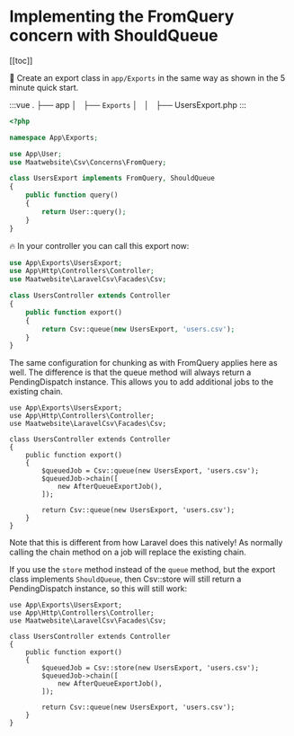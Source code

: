 # Implementing the FromQuery concern with ShouldQueue

[[toc]]

:muscle: Create an export class in `app/Exports` in the same way as shown in the 5 minute quick start.

:::vue
.
├── app
│   ├── `Exports` 
│   │   ├── UsersExport.php
:::

```php
<?php

namespace App\Exports;

use App\User;
use Maatwebsite\Csv\Concerns\FromQuery;

class UsersExport implements FromQuery, ShouldQueue
{
    public function query()
    {
        return User::query();
    }
}
```

:fire: In your controller you can call this export now:

```php
use App\Exports\UsersExport;
use App\Http\Controllers\Controller;
use Maatwebsite\LaravelCsv\Facades\Csv;

class UsersController extends Controller 
{
    public function export() 
    {
        return Csv::queue(new UsersExport, 'users.csv');
    }
}
```

The same configuration for chunking as with FromQuery applies here as well. The difference is that the queue method will always return a PendingDispatch instance. 
This allows you to add additional jobs to the existing chain. 

```
use App\Exports\UsersExport;
use App\Http\Controllers\Controller;
use Maatwebsite\LaravelCsv\Facades\Csv;

class UsersController extends Controller 
{
    public function export() 
    {
        $queuedJob = Csv::queue(new UsersExport, 'users.csv');
        $queuedJob->chain([
            new AfterQueueExportJob(),
        ]);
        
        return Csv::queue(new UsersExport, 'users.csv');
    }
}
```
Note that this is different from how Laravel does this natively! As normally calling the chain method on a job will replace the existing chain.

If you use the `store` method instead of the `queue` method, but the export class implements `ShouldQueue`,
then Csv::store will still return a PendingDispatch instance, so this will still work:
```
use App\Exports\UsersExport;
use App\Http\Controllers\Controller;
use Maatwebsite\LaravelCsv\Facades\Csv;

class UsersController extends Controller 
{
    public function export() 
    {
        $queuedJob = Csv::store(new UsersExport, 'users.csv');
        $queuedJob->chain([
            new AfterQueueExportJob(),
        ]);
        
        return Csv::queue(new UsersExport, 'users.csv');
    }
}
```